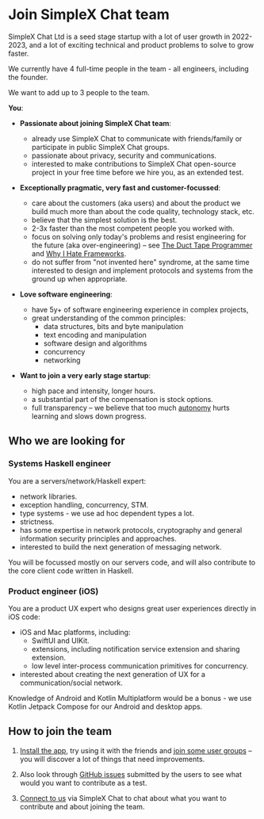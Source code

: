 # Join SimpleX Chat team

SimpleX Chat Ltd is a seed stage startup with a lot of user growth in 2022-2023, and a lot of exciting technical and product problems to solve to grow faster.

We currently have 4 full-time people in the team - all engineers, including the founder.

We want to add up to 3 people to the team. 


**You**:

- **Passionate about joining SimpleX Chat team**:
  - already use SimpleX Chat to communicate with friends/family or participate in public SimpleX Chat groups.
  - passionate about privacy, security and communications.
  - interested to make contributions to SimpleX Chat open-source project in your free time before we hire you, as an extended test.

- **Exceptionally pragmatic, very fast and customer-focussed**:
  - care about the customers (aka users) and about the product we build much more than about the code quality, technology stack, etc.
  - believe that the simplest solution is the best.
  - 2-3x faster than the most competent people you worked with.
  - focus on solving only today's problems and resist engineering for the future (aka over-engineering) – see [The Duct Tape Programmer](https://www.joelonsoftware.com/2009/09/23/the-duct-tape-programmer/) and [Why I Hate Frameworks](https://medium.com/@johnfliu/why-i-hate-frameworks-6af8cbadba42).
  - do not suffer from "not invented here" syndrome, at the same time interested to design and implement protocols and systems from the ground up when appropriate.

- **Love software engineering**:
  - have 5y+ of software engineering experience in complex projects, 
  - great understanding of the common principles:
    - data structures, bits and byte manipulation
    - text encoding and manipulation
    - software design and algorithms
    - concurrency
    - networking

- **Want to join a very early stage startup**:
  - high pace and intensity, longer hours.
  - a substantial part of the compensation is stock options.
  - full transparency – we believe that too much [autonomy](https://twitter.com/KentBeck/status/851459129830850561) hurts learning and slows down progress.


## Who we are looking for

### Systems Haskell engineer

You are a servers/network/Haskell expert:
- network libraries.
- exception handling, concurrency, STM.
- type systems - we use ad hoc dependent types a lot.
- strictness.
- has some expertise in network protocols, cryptography and general information security principles and approaches.
- interested to build the next generation of messaging network.

You will be focussed mostly on our servers code, and will also contribute to the core client code written in Haskell. 


### Product engineer (iOS)

You are a product UX expert who designs great user experiences directly in iOS code:
- iOS and Mac platforms, including:
  - SwiftUI and UIKit.
  - extensions, including notification service extension and sharing extension.
  - low level inter-process communication primitives for concurrency.
- interested about creating the next generation of UX for a communication/social network.

Knowledge of Android and Kotlin Multiplatform would be a bonus - we use Kotlin Jetpack Compose for our Android and desktop apps.


## How to join the team

1. [Install the app](../README.md#install-the-app), try using it with the friends and [join some user groups](https://github.com/simplex-chat/simplex-chat#join-user-groups) – you will discover a lot of things that need improvements.

2. Also look through [GitHub issues](https://github.com/simplex-chat/simplex-chat/issues) submitted by the users to see what would you want to contribute as a test.

3. [Connect to us](https://simplex.chat/contact#/?v=1&smp=smp%3A%2F%2Fu2dS9sG8nMNURyZwqASV4yROM28Er0luVTx5X1CsMrU%3D%40smp4.simplex.im%2FKBCmxJ3-lEjpWLPPkI6OWPk-YJneU5uY%23%2F%3Fv%3D1%26dh%3DMCowBQYDK2VuAyEAtixHJWDXvYWcoe-77vIfjvI6XWEuzUsapMS9nVHP_Go%253D%26srv%3Do5vmywmrnaxalvz6wi3zicyftgio6psuvyniis6gco6bp6ekl4cqj4id.onion) via SimpleX Chat to chat about what you want to contribute and about joining the team.
